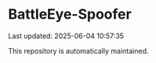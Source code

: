 # BattleEye-Spoofer

Last updated: 2025-06-04 10:57:35

This repository is automatically maintained.
